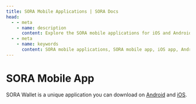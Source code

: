 ```yaml
---
title: SORA Mobile Applications | SORA Docs
head:
  - - meta
    - name: description
      content: Explore the SORA mobile applications for iOS and Android devices. Discover the features and functionalities of the SORA mobile app, including wallet management, asset tracking, transaction history, and more. Download the SORA mobile app and access the SORA ecosystem on the go, empowering you to manage your digital assets anytime, anywhere.
  - - meta
    - name: keywords
      content: SORA mobile applications, SORA mobile app, iOS app, Android app, wallet management, asset tracking, transaction history, digital assets
---
```


# SORA Mobile App

SORA Wallet is a unique application you can download on [Android](https://play.google.com/store/apps/details?id=jp.co.soramitsu.sora) and [iOS](https://apps.apple.com/us/app/sora-dae/id1457566711).
